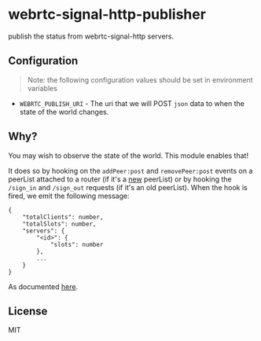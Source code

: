 # webrtc-signal-http-publisher

publish the status from webrtc-signal-http servers.

## Configuration

> Note: the following configuration values should be set in environment variables

+ `WEBRTC_PUBLISH_URI` - The uri that we will POST `json` data to when the state of the world changes. 

## Why?

You may wish to observe the state of the world. This module enables that!

It does so by hooking on the `addPeer:post` and `removePeer:post` events on a peerList attached to a router (if it's a [new](https://github.com/bengreenier/webrtc-signal-http/issues/11) peerList)
or by hooking the `/sign_in` and `/sign_out` requests (if it's an old peerList). When the hook is fired, we emit the following message:

```
{
    "totalClients": number,
    "totalSlots": number,
    "servers": {
        "<id>": {
            "slots": number
        },
        ...
    }
}
```

As documented [here](https://github.com/3DStreamingToolkit/cloud-deploy/issues/41).

## License

MIT